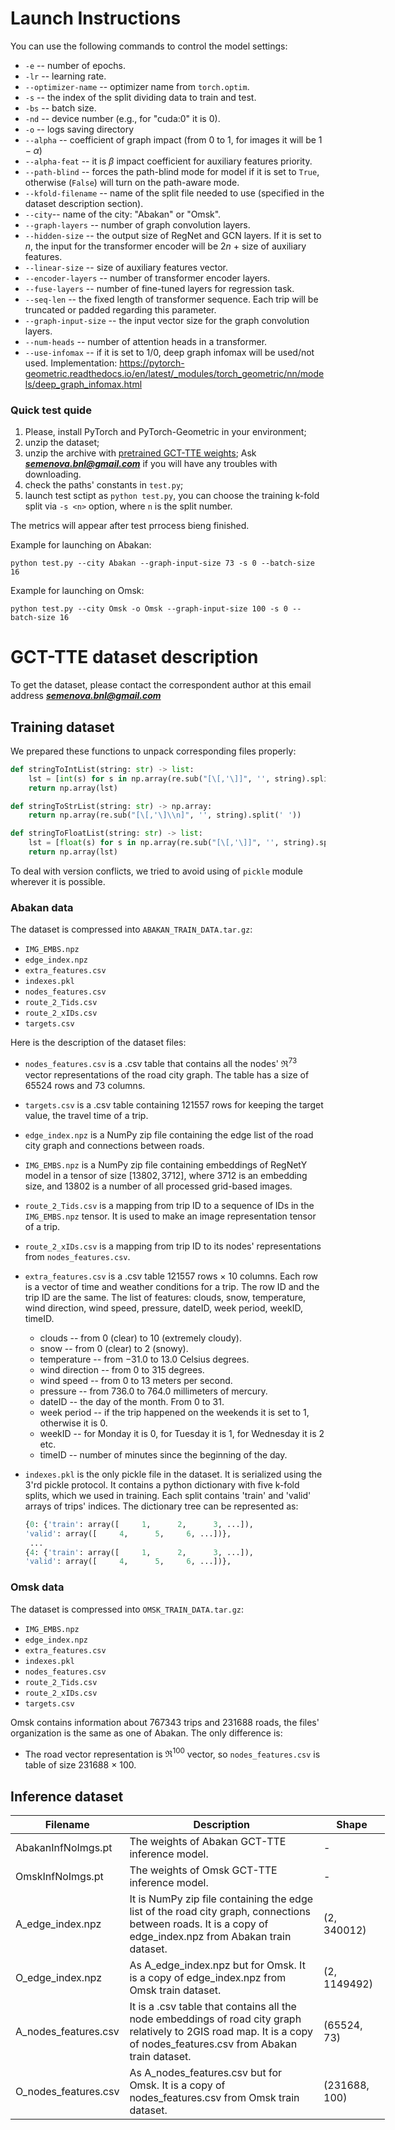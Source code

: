 # Launch Instructions

You can use the following commands to control the model settings:

- `-e` -- number of epochs.
- `-lr` -- learning rate.
- `--optimizer-name` -- optimizer name from `torch.optim`.
- `-s` -- the index of the split dividing data to train and test.
- `-bs` -- batch size.
- `-nd` -- device number (e.g., for "cuda:0" it is 0).
- `-o` -- logs saving directory 
- `--alpha` --  coefficient of graph impact (from $0$ to $1$, for images it will be $1 - \alpha$)
- `--alpha-feat` -- it is $\beta$ impact coefficient for auxiliary features priority.
- `--path-blind` -- forces the path-blind mode for model if it is set to `True`, otherwise (`False`) will turn on the path-aware mode.
- `--kfold-filename` -- name of the split file needed to use (specified in the dataset description section).
- `--city`-- name of the city: "Abakan" or "Omsk".
- `--graph-layers` -- number of graph convolution layers.
- `--hidden-size` -- the output size of RegNet and GCN layers. If it is set to $n$,  the input for the transformer encoder will be $2n$ $+$ size of auxiliary features.
- `--linear-size`  -- size of auxiliary features vector.
- `--encoder-layers`  -- number of transformer encoder layers.
- `--fuse-layers` -- number of fine-tuned layers for regression task.
- `--seq-len` -- the fixed length of transformer sequence. Each trip will be truncated or padded regarding this parameter.
- `--graph-input-size`  -- the input vector size for the graph convolution layers.
- `--num-heads` -- number of attention heads in a transformer.
- `--use-infomax` -- if it is set to 1/0, deep graph infomax will be used/not used. Implementation: https://pytorch-geometric.readthedocs.io/en/latest/_modules/torch_geometric/nn/models/deep_graph_infomax.html 

### Quick test quide

1) Please, install PyTorch and PyTorch-Geometric in your environment;
2) unzip the dataset;
3) unzip the archive with [pretrained GCT-TTE weights](https://sc.link/xnl8z); Ask _**semenova.bnl@gmail.com**_ if you will have any troubles with downloading.
4) check the paths' constants in `test.py`;
5) launch test sctipt as `python test.py`, you can choose the training k-fold split via `-s <n>` option, where `n` is the split number.

The metrics will appear after test prrocess bieng finished.

Example for launching on Abakan:

`python test.py --city Abakan --graph-input-size 73 -s 0 --batch-size 16`

Example for launching on Omsk:

`python test.py --city Omsk -o Omsk --graph-input-size 100 -s 0 --batch-size 16`

# GCT-TTE dataset description

To get the dataset, please contact the correspondent author at this email address _**semenova.bnl@gmail.com**_

## Training dataset

We prepared these functions to unpack corresponding files properly:

```python
def stringToIntList(string: str) -> list:
    lst = [int(s) for s in np.array(re.sub("[\[,'\]]", '', string).split(' '))]
    return np.array(lst)

def stringToStrList(string: str) -> np.array:
    return np.array(re.sub("[\[,'\]\\n]", '', string).split(' '))

def stringToFloatList(string: str) -> list:
    lst = [float(s) for s in np.array(re.sub("[\[,'\]]", '', string).split(' '))]
    return np.array(lst)
```

To deal with version conflicts, we tried to avoid using of `pickle` module wherever it is possible.

### Abakan data

The dataset is compressed into `ABAKAN_TRAIN_DATA.tar.gz`:

- `IMG_EMBS.npz`
- `edge_index.npz`
- `extra_features.csv`
- `indexes.pkl`
- `nodes_features.csv`
- `route_2_Tids.csv`
- `route_2_xIDs.csv`
- `targets.csv`

Here is the description of the dataset files:

- `nodes_features.csv` is a .csv table that contains all the nodes' $\Re^{73}$ vector representations of the road city graph. The table has a size of $65524$ rows and $73$ columns. 

- `targets.csv` is a .csv table containing $121557$ rows for keeping the target value, the travel time of a trip. 

- `edge_index.npz` is a NumPy zip file containing the edge list of the road city graph and connections between roads.

- `IMG_EMBS.npz` is a NumPy zip file containing embeddings of RegNetY model in a tensor of size $\left[13802, 3712\right]$, where $3712$ is an embedding size, and $13802$ is a number of all processed grid-based images.

- `route_2_Tids.csv` is a mapping from trip ID to a sequence of IDs in the `IMG_EMBS.npz` tensor. It is used to make an image representation tensor of a trip.

- `route_2_xIDs.csv` is a mapping from trip ID to its nodes' representations from `nodes_features.csv`.

- `extra_features.csv` is a .csv table $121557$ rows $\times$ $10$ columns. Each row is a vector of time and weather conditions for a trip. The row ID and the trip ID are the same. The list of features: clouds, snow, temperature, wind direction, wind speed,  pressure, dateID, week period, weekID, timeID.
  
  - clouds -- from $0$ (clear) to $10$ (extremely cloudy).
  - snow -- from $0$ (clear) to $2$ (snowy).
  - temperature -- from $-31.0$ to $13.0$ Celsius degrees.
  - wind direction -- from $0$ to $315$ degrees.
  - wind speed -- from $0$ to $13$ meters per second.
  - pressure -- from $736.0$ to $764.0$ millimeters of mercury.
  - dateID -- the day of the month. From $0$ to $31$.
  - week period -- if the trip happened on the weekends it is set to $1$, otherwise it is $0$.
  - weekID -- for Monday it is $0$, for Tuesday it is $1$, for Wednesday it is $2$ etc.
  - timeID --  number of minutes since the beginning of the day.  

- `indexes.pkl` is the only pickle file in the dataset. It is serialized using the $3$'rd pickle protocol. It contains a python dictionary with five k-fold splits, which we used in training. Each split contains 'train' and 'valid' arrays of trips' indices. The dictionary tree can be represented as:
  
  ```python
  {0: {'train': array([     1,      2,      3, ...]),
  'valid': array([     4,      5,     6, ...])},
   ...
  {4: {'train': array([     1,      2,      3, ...]),
  'valid': array([     4,      5,     6, ...])},
  ```

### Omsk data

The dataset is compressed into `OMSK_TRAIN_DATA.tar.gz`:

- `IMG_EMBS.npz`
- `edge_index.npz`
- `extra_features.csv`
- `indexes.pkl`
- `nodes_features.csv`
- `route_2_Tids.csv`
- `route_2_xIDs.csv`
- `targets.csv`

Omsk contains information about $767343$ trips and $231688$ roads, the files' organization is the same as one of Abakan. The only difference is:

- The road vector representation is  $\Re^{100}$ vector, so `nodes_features.csv` is table of size $231688$ $\times$ $100$.

## Inference dataset

<table style="undefined;table-layout: fixed; width: 599px">
<colgroup>
<col style="width: 169px">
<col style="width: 323px">
<col style="width: 107px">
</colgroup>
<thead>
  <tr>
    <th>Filename</th>
    <th>Description</th>
    <th>Shape</th>
  </tr>
</thead>
<tbody>
  <tr>
    <td>AbakanInfNoImgs.pt</td>
    <td>The weights of Abakan GCT-TTE inference model.<br></td>
    <td>-</td>
  </tr>
  <tr>
    <td>OmskInfNoImgs.pt</td>
    <td>The weights of Omsk GCT-TTE inference model.<br></td>
    <td>-</td>
  </tr>
  <tr>
    <td>A_edge_index.npz</td>
    <td>It is NumPy zip file containing the edge list of the road city graph, connections between roads. It is a copy of edge_index.npz from Abakan train dataset.</td>
    <td>(2, 340012)</td>
  </tr>
  <tr>
    <td>O_edge_index.npz</td>
    <td>As A_edge_index.npz but for Omsk. It is a copy of edge_index.npz from Omsk train dataset.</td>
    <td>(2, 1149492)</td>
  </tr>
  <tr>
    <td>A_nodes_features.csv</td>
    <td>It is a .csv table that contains all the node embeddings of road city graph relatively to 2GIS road map. It is a copy of nodes_features.csv from Abakan train dataset.</td>
    <td>(65524, 73)</td>
  </tr>
  <tr>
    <td>O_nodes_features.csv</td>
    <td>As A_nodes_features.csv but for Omsk. It is a copy of nodes_features.csv from Omsk train dataset.</td>
    <td>(231688, 100)</td>
  </tr>
</tbody>
</table>
